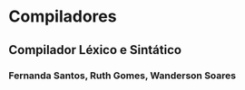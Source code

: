 # Compiladores 
## Compilador Léxico e Sintático 
### Fernanda Santos, Ruth Gomes, Wanderson Soares
